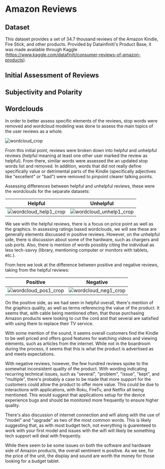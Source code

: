 # Amazon Reviews

## Dataset
This dataset provides a set of 34.7 thousand reviews of the Amazon Kindle, Fire Stick, and other products. Provided by Datainfiniti's Product Base, it was made available through Kaggle (https://www.kaggle.com/datafiniti/consumer-reviews-of-amazon-products).

## Initial Assessment of Reviews

## Subjectivity and Polarity

## Wordclouds
In order to better assess specific elements of the reviews, stop words were removed and wordcloud modeling was done to assess the main topics of the user reviews as a whole.

![wordcloud_crop](https://user-images.githubusercontent.com/40553610/61241436-7d4d2080-a711-11e9-959f-26ae311decdc.jpeg)

From this initial point, reviews were broken down into helpful and unhelpful reviews (helpful meaning at least one other user marked the review as helpful). From there, similar words were assessed the an updated stop words list and removed. In addition, words that did not really define specifically value or detrimental parts of the Kindle (specifically adjectives like "excellent" or "bad") were removed to pinpoint clearer talking points.

Assessing differences between helpful and unhelpful reviews, these were the wordclouds for the separate datasets:

Helpful | Unhelpful
:-------------------------:|:-------------------------:
![wordcloud_help1_crop](https://user-images.githubusercontent.com/40553610/61241548-b7b6bd80-a711-11e9-9013-e3d6d1975d86.jpeg) | ![wordcloud_unhelp1_crop](https://user-images.githubusercontent.com/40553610/61241777-34e23280-a712-11e9-9f42-2882d621c3b6.jpeg)

We see with the helpful reviews, there is a focus on price point as well as the graphics. In assessing ratings based wordclouds, we will see these are generally elements discussed in positive reviews. However, on the unhelpful side, there is discussion about some of the hardware, such as chargers and usb ports. Also, there is mention of words possibly citing the individual as less tech-savvy (library, mentioning computer or monitors with tablets, etc.).

From here we look at the difference between positive and negative reviews, taking from the helpful reviews:

Positive | Negative
:-------------------------:|:-------------------------:
![wordcloud_pos1_crop](https://user-images.githubusercontent.com/40553610/61242404-9b1b8500-a713-11e9-8ce0-a91d189b0faf.jpeg) | ![wordcloud_neg1_crop](https://user-images.githubusercontent.com/40553610/61242425-a40c5680-a713-11e9-9353-f85ba2f159b1.jpeg)

On the positive side, as we had seen in helpful overall, there's mention of the graphics quality, as well as terms referencing the value of the product. It seems that, with cable being mentioned often, that those purchasing Amazon products were looking to cut the cord and that several are satisfied with using them to replace their TV service. 

With some mention of the sound, it seems overall customers find the Kindle to be well priced and offers good features for watching videos and viewing elements, such as articles from the internet. While not in the boardroom during the process, it seems that this is what the product is advertised as and meets expectations.

With negative reviews, however, the few hundred reviews spoke to the somewhat inconsistent quality of the product. With wording indicating recurring technical issues, such as "several", "problem", "issue", "kept", and "multiple", there's probably a case to be made that more support for the customers could allow the product to offer more value. This could be due to interactions with applications, with Roku, FireTv, and Netflix all being mentioned. This would suggest that applications setup for the device experience bugs and should be monitored more frequently to ensure higher quality. 

There's also discussion of internet connection and wifi along with the use of "model" and "upgrade" as two of the most common words. This is likely suggesting that, as with most budget tech, not everything is guarenteed to work with your first model and issues with the wifi will likely be something tech support will deal with frequently.

While there seem to be some issues on both the software and hardware side of Amazon products, the overall sentiment is positive. As we see, for the price of the unit, the display and sound are worth the money for those looking for a budget tablet. 
